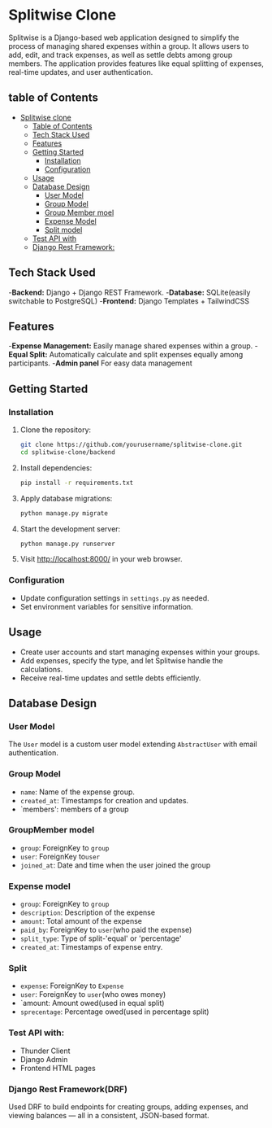 # Splitwise Clone

Splitwise is a Django-based web application designed to simplify the process of managing shared expenses within a group. It allows users to add, edit, and track expenses, as well as settle debts among group members. The application provides features like equal splitting of expenses, real-time updates, and user authentication.

## table of Contents

- [Splitwise clone](#splitwise-clone)
  - [Table of Contents](#table-of-contents)
  - [Tech Stack Used](#tech-stack-used)
  - [Features](#features)
  - [Getting Started](#getting-started)
    - [Installation](#installation)
    - [Configuration](#configuration)
  - [Usage](#usage)
  - [Database Design](#database-design)
    - [User Model](#user-model)
    - [Group Model](#group-model)
    - [Group Member moel](#group-member-model)
    - [Expense Model](#expense-model)
    - [Split model](#split-model)
  - [Test API with](#test-api-with)
  - [Django Rest Framework:](#Django-rest-framework)

 ## Tech Stack Used

-**Backend:** Django + Django REST Framework.
-**Database:** SQLite(easily switchable to PostgreSQL)
-**Frontend:** Django Templates + TailwindCSS

## Features

-**Expense Management:** Easily manage shared expenses within a group.
-**Equal Split:** Automatically calculate and split expenses equally among participants.
-**Admin panel** For easy data management

## Getting Started

### Installation

1. Clone the repository:

   ```bash
   git clone https://github.com/yourusername/splitwise-clone.git
   cd splitwise-clone/backend

2. Install dependencies:

   ```bash
   pip install -r requirements.txt
   ```

3. Apply database migrations:

   ```bash
   python manage.py migrate
   ```

4. Start the development server:

   ```bash
   python manage.py runserver
   ```

 5. Visit [http://localhost:8000/](http://localhost:8000/) in your web browser.

### Configuration

- Update configuration settings in `settings.py` as needed.
- Set environment variables for sensitive information.

## Usage

- Create user accounts and start managing expenses within your groups.
- Add expenses, specify the type, and let Splitwise handle the calculations.
- Receive real-time updates and settle debts efficiently.

## Database Design

### User Model

The `User` model is a custom user model extending `AbstractUser` with email authentication.

### Group Model

- `name`: Name of the expense group.
- `created_at`: Timestamps for creation and updates.
- `members': members of a group

### GroupMember model

- `group`: ForeignKey to `group`
- `user`: ForeignKey to`user`
- `joined_at`: Date and time when the user joined the group

### Expense model

- `group`: ForeignKey to `group`
- `description`: Description of the expense
- `amount`: Total amount of the expense
- `paid_by`: ForeignKey to `user`(who paid the expense)
- `split_type`: Type of split-'equal' or 'percentage'
- `created_at`: Timestamps of expense entry.

### Split

- `expense`: ForeignKey to `Expense`
- `user`: ForeignKey to `user`(who owes money)
- `amount: Amount owed(used in equal split)
- `sprecentage`: Percentage owed(used in percentage split)


### Test API with:
- Thunder Client
- Django Admin
- Frontend HTML pages

### Django Rest Framework(DRF)

Used DRF to build endpoints for creating groups, adding expenses, and viewing balances — all in a consistent, JSON-based format.

